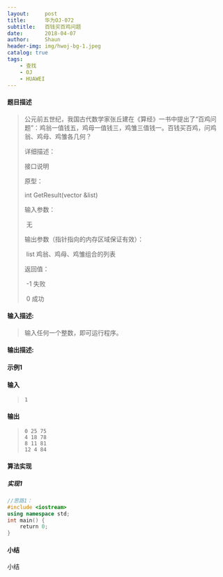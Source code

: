 ```yaml
---
layout:     post
title:      华为OJ-072
subtitle:   百钱买百鸡问题
date:       2018-04-07
author:     Shaun
header-img: img/hwoj-bg-1.jpeg
catalog: true
tags:
    - 查找
    - OJ
    - HUAWEI
---
```



#### 题目描述

> 公元前五世纪，我国古代数学家张丘建在《算经》一书中提出了“百鸡问题”：鸡翁一值钱五，鸡母一值钱三，鸡雏三值钱一。百钱买百鸡，问鸡翁、鸡母、鸡雏各几何？
>
> 详细描述：
>
> 接口说明
>
> 原型：
>
> int GetResult(vector &list)
>
> 输入参数：
>
> ​        无
>
> 输出参数（指针指向的内存区域保证有效）：
>
> ​    list  鸡翁、鸡母、鸡雏组合的列表
>
> 返回值：
>
> ​     -1 失败     
>
> ​     0 成功

#### 输入描述:

> 输入任何一个整数，即可运行程序。

#### 输出描述:

> 

#### 示例1

#### 输入

> ```
>1
> ```

#### 输出

> ```
> 0 25 75
> 4 18 78
> 8 11 81
> 12 4 84
> ```



#### 算法实现



##### 实现1

```C++
//思路1：
#include <iostream>
using namespace std;
int main() {
    return 0;
}
```




#### 小结

小结






